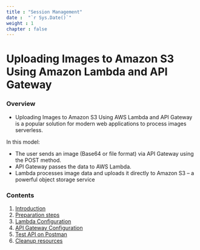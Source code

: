 ```yaml
---
title : "Session Management"
date :  "`r Sys.Date()`" 
weight : 1 
chapter : false
---
```

# Uploading Images to Amazon S3 Using Amazon Lambda and API Gateway

### Overview

- Uploading Images to Amazon S3 Using AWS Lambda and API Gateway is a popular solution for modern web applications to process images serverless.

In this model:
- The user sends an image (Base64 or file format) via API Gateway using the POST method.
- API Gateway passes the data to AWS Lambda.
- Lambda processes image data and uploads it directly to Amazon S3 – a powerful object storage service
### Contents

1. [Introduction](1-introduce/)
2. [Preparation steps](2-Prerequiste/)
3. [Lambda Configuration](3-ConfigLambda/)
4. [API Gateway Configuration](4-ApitoLambda/)
5. [Test API on Postman](5-TestAPI/)
6. [Cleanup resources](6-cleanup/)